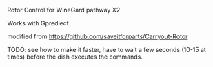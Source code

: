 Rotor Control for WineGard pathway X2

Works with Gprediect

modified from https://github.com/saveitforparts/Carryout-Rotor

TODO: see how to make it faster, have to wait a few seconds (10-15 at times) before the dish executes the commands.
